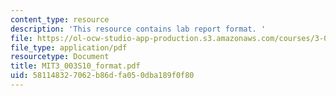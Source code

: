 ```yaml
---
content_type: resource
description: 'This resource contains lab report format. '
file: https://ol-ocw-studio-app-production.s3.amazonaws.com/courses/3-003-principles-of-engineering-practice-spring-2010/581148327062b86dfa050dba189f0f80_MIT3_003S10_format.pdf
file_type: application/pdf
resourcetype: Document
title: MIT3_003S10_format.pdf
uid: 58114832-7062-b86d-fa05-0dba189f0f80
---
```

